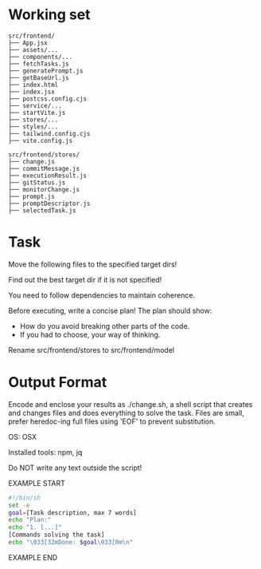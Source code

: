 # Working set

```
src/frontend/
├── App.jsx
├── assets/...
├── components/...
├── fetchTasks.js
├── generatePrompt.js
├── getBaseUrl.js
├── index.html
├── index.jsx
├── postcss.config.cjs
├── service/...
├── startVite.js
├── stores/...
├── styles/...
├── tailwind.config.cjs
├── vite.config.js

```
```
src/frontend/stores/
├── change.js
├── commitMessage.js
├── executionResult.js
├── gitStatus.js
├── monitorChange.js
├── prompt.js
├── promptDescriptor.js
├── selectedTask.js

```

# Task

Move the following files to the specified target dirs!

Find out the best target dir if it is not specified!

You need to follow dependencies to maintain coherence.

Before executing, write a concise plan! The plan should show:
 - How do you avoid breaking other parts of the code.
 - If you had to choose, your way of thinking.

Rename src/frontend/stores to src/frontend/model


# Output Format

Encode and enclose your results as ./change.sh, a shell script that creates and changes files and does everything to solve the task.
Files are small, prefer heredoc-ing full files using 'EOF' to prevent substitution.

OS: OSX

Installed tools: npm, jq


Do NOT write any text outside the script!

EXAMPLE START

```sh
#!/bin/sh
set -e
goal=[Task description, max 7 words]
echo "Plan:"
echo "1. [...]"
[Commands solving the task]
echo "\033[32mDone: $goal\033[0m\n"
```

EXAMPLE END

